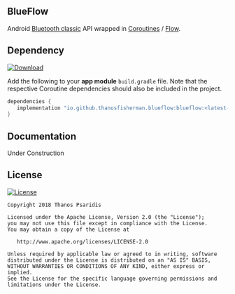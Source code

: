 BlueFlow
-----------
Android [Bluetooth classic](https://developer.android.com/guide/topics/connectivity/bluetooth) API wrapped in [Coroutines](https://github.com/Kotlin/kotlinx.coroutines) / [Flow](https://github.com/Kotlin/kotlinx.coroutines/blob/master/kotlinx-coroutines-core/common/src/flow/Flow.kt).

Dependency
------------
[![Download](https://api.bintray.com/packages/thanosfisherman/maven/blueflow/images/download.svg)](https://bintray.com/thanosfisherman/maven/blueflow/_latestVersion)

Add the following to your **app module** `build.gradle` file. Note that the respective Coroutine dependencies should also be included in the project.

```groovy
dependencies {
   implementation "io.github.thanosfisherman.blueflow:blueflow:<latest-version-number-here>"
}
```
Documentation
--------------

Under Construction

License
-------
[![License](https://img.shields.io/badge/license-Apache%202-4EB1BA.svg?style=flat-square)](https://www.apache.org/licenses/LICENSE-2.0.html)

    Copyright 2018 Thanos Psaridis

    Licensed under the Apache License, Version 2.0 (the "License");
    you may not use this file except in compliance with the License.
    You may obtain a copy of the License at

       http://www.apache.org/licenses/LICENSE-2.0

    Unless required by applicable law or agreed to in writing, software
    distributed under the License is distributed on an "AS IS" BASIS,
    WITHOUT WARRANTIES OR CONDITIONS OF ANY KIND, either express or implied.
    See the License for the specific language governing permissions and
    limitations under the License.

